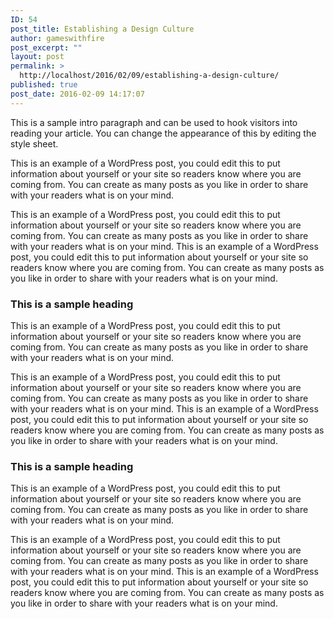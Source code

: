 ```yaml
---
ID: 54
post_title: Establishing a Design Culture
author: gameswithfire
post_excerpt: ""
layout: post
permalink: >
  http://localhost/2016/02/09/establishing-a-design-culture/
published: true
post_date: 2016-02-09 14:17:07
---
```

<p class="intro">This is a sample intro paragraph and can be used to hook visitors into reading your article. You can change the appearance of this by editing the style sheet.</p>

<!--more-->

This is an example of a WordPress post, you could edit this to put information about yourself or your site so readers know where you are coming from. You can create as many posts as you like in order to share with your readers what is on your mind.

This is an example of a WordPress post, you could edit this to put information about yourself or your site so readers know where you are coming from. You can create as many posts as you like in order to share with your readers what is on your mind. This is an example of a WordPress post, you could edit this to put information about yourself or your site so readers know where you are coming from. You can create as many posts as you like in order to share with your readers what is on your mind.

<h3>This is a sample heading</h3>

This is an example of a WordPress post, you could edit this to put information about yourself or your site so readers know where you are coming from. You can create as many posts as you like in order to share with your readers what is on your mind.

This is an example of a WordPress post, you could edit this to put information about yourself or your site so readers know where you are coming from. You can create as many posts as you like in order to share with your readers what is on your mind. This is an example of a WordPress post, you could edit this to put information about yourself or your site so readers know where you are coming from. You can create as many posts as you like in order to share with your readers what is on your mind.

<h3>This is a sample heading</h3>

This is an example of a WordPress post, you could edit this to put information about yourself or your site so readers know where you are coming from. You can create as many posts as you like in order to share with your readers what is on your mind.

This is an example of a WordPress post, you could edit this to put information about yourself or your site so readers know where you are coming from. You can create as many posts as you like in order to share with your readers what is on your mind. This is an example of a WordPress post, you could edit this to put information about yourself or your site so readers know where you are coming from. You can create as many posts as you like in order to share with your readers what is on your mind.